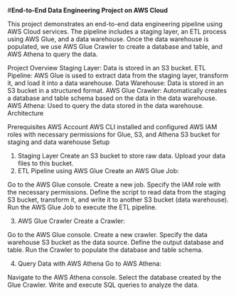 #**End-to-End Data Engineering Project on AWS Cloud**  

This project demonstrates an end-to-end data engineering pipeline using AWS Cloud services. The pipeline includes a staging layer, an ETL process using AWS Glue, and a data warehouse. Once the data warehouse is populated, we use AWS Glue Crawler to create a database and table, and AWS Athena to query the data.

Project Overview
Staging Layer: Data is stored in an S3 bucket.
ETL Pipeline: AWS Glue is used to extract data from the staging layer, transform it, and load it into a data warehouse.
Data Warehouse: Data is stored in an S3 bucket in a structured format.
AWS Glue Crawler: Automatically creates a database and table schema based on the data in the data warehouse.
AWS Athena: Used to query the data stored in the data warehouse.
Architecture

Prerequisites
AWS Account
AWS CLI installed and configured
AWS IAM roles with necessary permissions for Glue, S3, and Athena
S3 bucket for staging and data warehouse
Setup
1. Staging Layer
Create an S3 bucket to store raw data.
Upload your data files to this bucket.
2. ETL Pipeline using AWS Glue
Create an AWS Glue Job:

Go to the AWS Glue console.
Create a new job.
Specify the IAM role with the necessary permissions.
Define the script to read data from the staging S3 bucket, transform it, and write it to another S3 bucket (data warehouse).
Run the AWS Glue Job to execute the ETL pipeline.

3. AWS Glue Crawler
Create a Crawler:

Go to the AWS Glue console.
Create a new crawler.
Specify the data warehouse S3 bucket as the data source.
Define the output database and table.
Run the Crawler to populate the database and table schema.

4. Query Data with AWS Athena
Go to AWS Athena:

Navigate to the AWS Athena console.
Select the database created by the Glue Crawler.
Write and execute SQL queries to analyze the data.

